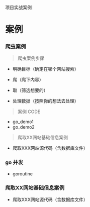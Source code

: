 
项目实战案例

# 案例

### 爬虫案例 

  > 爬虫案例步骤 

* 明确目标（确定在哪个网站搜索）

* 爬（爬下内容）

* 取（筛选想要的）

* 处理数据（按照你的想法去处理）

 > 案例 CODE 

 * go_demo1
 * go_demo2
  
 > 爬取XX网站基础信息案例

 * 爬取XXX网站源代码（含数据库文件）


### go 并发 

 * goroutine

### 爬取XX网站基础信息案例 

* 爬取XXX网站源代码（含数据库文件）

